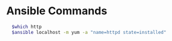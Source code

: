 # Ansible Commands
```sh
  $which http
  $ansible localhost -m yum -a "name=httpd state=installed"
```
